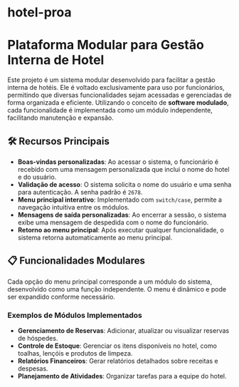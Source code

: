 # hotel-proa
# Plataforma Modular para Gestão Interna de Hotel

Este projeto é um sistema modular desenvolvido para facilitar a gestão interna de hotéis. Ele é voltado exclusivamente para uso por funcionários, permitindo que diversas funcionalidades sejam acessadas e gerenciadas de forma organizada e eficiente. Utilizando o conceito de **software modulado**, cada funcionalidade é implementada como um módulo independente, facilitando manutenção e expansão.

## 🛠️ Recursos Principais

- **Boas-vindas personalizadas**: Ao acessar o sistema, o funcionário é recebido com uma mensagem personalizada que inclui o nome do hotel e do usuário.
- **Validação de acesso**: O sistema solicita o nome do usuário e uma senha para autenticação. A senha padrão é `2678`.
- **Menu principal interativo**: Implementado com `switch/case`, permite a navegação intuitiva entre os módulos.
- **Mensagens de saída personalizadas**: Ao encerrar a sessão, o sistema exibe uma mensagem de despedida com o nome do funcionário.
- **Retorno ao menu principal**: Após executar qualquer funcionalidade, o sistema retorna automaticamente ao menu principal.

## 📋 Funcionalidades Modulares

Cada opção do menu principal corresponde a um módulo do sistema, desenvolvido como uma função independente. O menu é dinâmico e pode ser expandido conforme necessário.

### Exemplos de Módulos Implementados
- **Gerenciamento de Reservas**: Adicionar, atualizar ou visualizar reservas de hóspedes.
- **Controle de Estoque**: Gerenciar os itens disponíveis no hotel, como toalhas, lençóis e produtos de limpeza.
- **Relatórios Financeiros**: Gerar relatórios detalhados sobre receitas e despesas.
- **Planejamento de Atividades**: Organizar tarefas para a equipe do hotel.
